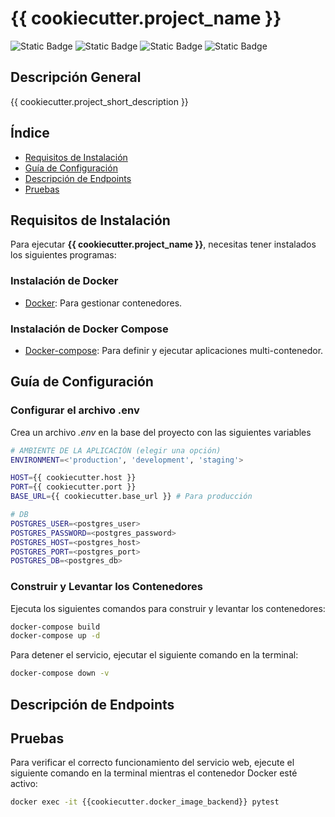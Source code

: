 # {{ cookiecutter.project_name }}

![Static Badge](https://img.shields.io/badge/Estatus-En%20Desarrollo-yellow)
![Static Badge](https://img.shields.io/badge/Versi%C3%B3n-1.0.0-blue)
![Static Badge](https://img.shields.io/badge/Lenguaje-Python-blue)
![Static Badge](https://img.shields.io/badge/Pruebas-En%20Desarrollo-yellow)

## **Descripción General**

{{ cookiecutter.project_short_description }}

## Índice

* [Requisitos de Instalación](#requisitos-de-instalación)
* [Guía de Configuración](#guía-de-configuración)
* [Descripción de Endpoints](#descripción-de-endpoints)
* [Pruebas](#pruebas)

## Requisitos de Instalación

Para ejecutar **{{ cookiecutter.project_name }}**, necesitas tener instalados los siguientes programas:

### Instalación de Docker
- [Docker](https://docs.docker.com/get-docker/): Para gestionar contenedores.

### Instalación de Docker Compose
- [Docker-compose](https://docs.docker.com/compose/install/): Para definir y ejecutar aplicaciones multi-contenedor.

## Guía de Configuración

### Configurar el archivo .env

Crea un archivo _.env_ en la base del proyecto con las siguientes variables

```bash
# AMBIENTE DE LA APLICACIÓN (elegir una opción)
ENVIRONMENT=<'production', 'development', 'staging'>

HOST={{ cookiecutter.host }}
PORT={{ cookiecutter.port }}
BASE_URL={{ cookiecutter.base_url }} # Para producción

# DB
POSTGRES_USER=<postgres_user>
POSTGRES_PASSWORD=<postgres_password>
POSTGRES_HOST=<postgres_host>
POSTGRES_PORT=<postgres_port>
POSTGRES_DB=<postgres_db>
```

### Construir y Levantar los Contenedores

Ejecuta los siguientes comandos para construir y levantar los contenedores:

```bash
docker-compose build
docker-compose up -d
```
Para detener el servicio, ejecutar el siguiente comando en la terminal:

```bash
docker-compose down -v
```

## Descripción de Endpoints


## Pruebas

Para verificar el correcto funcionamiento del servicio web, ejecute el siguiente comando en la terminal mientras el contenedor Docker esté activo:

```bash
docker exec -it {{cookiecutter.docker_image_backend}} pytest
```